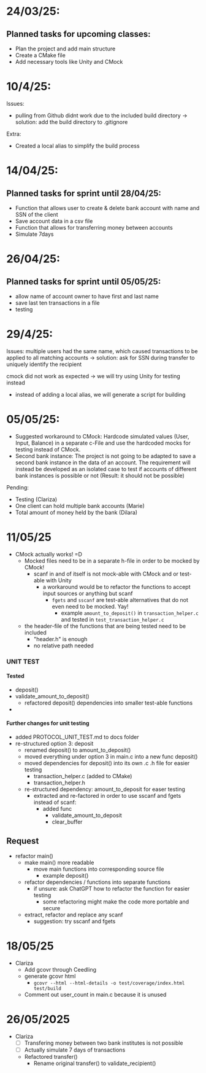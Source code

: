 # 24/03/25:
## Planned tasks for upcoming classes:
- Plan the project and add main structure
- Create a CMake file
- Add necessary tools like Unity and CMock

# 10/4/25:
Issues:
- pulling from Github didnt work due to the included build directory
-> solution: add the build directory to .gitignore

Extra: 
- Created a local alias to simplify the build process

# 14/04/25:
## Planned tasks for sprint until 28/04/25:
- Function that allows user to create & delete bank account with name and SSN of the client
- Save account data in a csv file
- Function that allows for transferring money between accounts
- Simulate 7days 

# 26/04/25:
## Planned tasks for sprint until 05/05/25:
- allow name of account owner to have first and last name
- save last ten transactions in a file
- testing

# 29/4/25:
Issues:
multiple users had the same name, which caused transactions to be applied to all matching accounts
-> solution: ask for SSN during transfer to uniquely identify the recipient

cmock did not work as expected
-> we will try using Unity for testing instead

- instead of adding a local alias, we will generate a script for building

# 05/05/25:
- Suggested workaround to CMock:
Hardcode simulated values (User, Input, Balance)  in a separate c-File and use the hardcoded mocks for testing instead of CMock.
- Second bank instance:
The project is not going to be adapted to save a second bank instance in the data of an account. The requirement will instead be developed as an isolated case to test if accounts of different bank instances is possible or not (Result: it should not be possible)


Pending: 
- Testing (Clariza)
- One client can hold multiple bank accounts (Marie)
- Total amount of money held by the bank (Dilara)

# 11/05/25
- CMock actually works! =D
  - Mocked files need to be in a separate h-file in order to be mocked by CMock!
    - scanf in and of itself is not mock-able with CMock and or test-able with Unity
      - a workaround would be to refactor the functions to accept input sources or anything but scanf
        - `fgets` and `sscanf` are test-able alternatives that do not even need to be mocked. Yay!
          - example `amount_to_deposit()` in `transaction_helper.c` and tested in `test_transaction_helper.c`
  - the header-file of the functions that are being tested need to be included
    - "header.h" is enough
    - no relative path needed
### UNIT TEST
#### Tested
- deposit()
- validate_amount_to_deposit()
  - refactored deposit() dependencies into smaller test-able functions
- 
#### Further changes for unit testing
- added PROTOCOL_UNIT_TEST.md to docs folder
- re-structured option 3: deposit
  - renamed deposit() to amount_to_deposit()
  - moved everything under option 3 in main.c into a new func deposit()
  - moved dependencies for deposit() into its own .c .h file for easier testing
    - transaction_helper.c (added to CMake)
    - transaction_helper.h
  - re-structured dependency: amount_to_deposit for easer testing
    - extracted and re-factored in order to use sscanf and fgets instead of scanf:
      - added func 
        - validate_amount_to_deposit
        - clear_buffer

## Request
- refactor main()
  - make main() more readable
    - move main functions into corresponding source file
      - example deposit()
  - refactor dependencies / functions into separate functions
    - if unsure: ask ChatGPT how to refactor the function for easier testing
      - some refactoring might make the code more portable and secure
  - extract, refactor and replace any scanf
    - suggestion: try sscanf and fgets

# 18/05/25
- Clariza
  - Add gcovr through Ceedling
  - generate gcovr html 
    - `gcovr --html --html-details -o test/coverage/index.html test/build`
  - Comment out user_count in main.c because it is unused

# 26/05/2025
  - Clariza
    - [ ] Transfering money between two bank institutes is not possible
    - [ ] Actually simulate 7 days of transactions
    - Refactored transfer()
      - Rename original transfer() to validate_recipient()